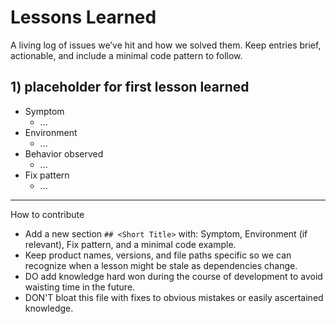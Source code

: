 # Lessons Learned

A living log of issues we’ve hit and how we solved them. Keep entries brief, actionable, and include a minimal code pattern to follow.

## 1) placeholder for first lesson learned

- Symptom
  - ...
- Environment
  - ...
- Behavior observed
  - ...
- Fix pattern
  - ...

---

How to contribute

- Add a new section `## <Short Title>` with: Symptom, Environment (if relevant), Fix pattern, and a minimal code example.
- Keep product names, versions, and file paths specific so we can recognize when a lesson might be stale as dependencies change.
- DO add knowledge hard won during the course of development to avoid waisting time in the future.
- DON'T bloat this file with fixes to obvious mistakes or easily ascertained knowledge.
